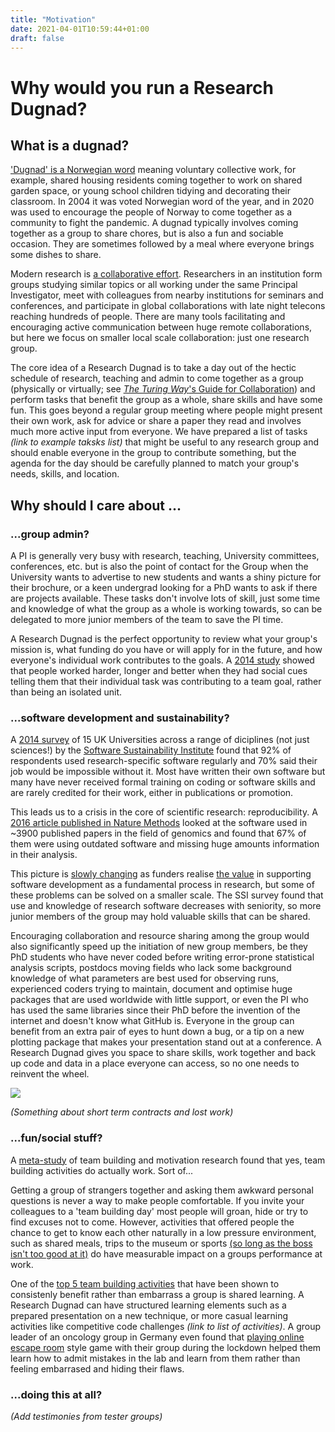 ```yaml
---
title: "Motivation"
date: 2021-04-01T10:59:44+01:00
draft: false
---
```


# Why would you run a Research Dugnad?

## What is a dugnad?

['Dugnad' is a Norwegian word](https://en.wikipedia.org/wiki/Communal_work#Norway) meaning voluntary collective work, for example, shared housing residents coming together to work on  shared garden space, or young school children tidying and decorating their classroom. In 2004 it was voted Norwegian word of the year, and in 2020 was used to encourage the people of Norway to come together as a community to fight the pandemic. A dugnad typically involves coming together as a group to share chores, but is also a fun and sociable occasion. They are sometimes followed by a meal where everyone brings some dishes to share. 

Modern research is [a collaborative effort](https://www.nature.com/news/2008/081008/full/455720a.html). Researchers in an institution form groups studying similar topics or all working under the same Principal Investigator, meet with colleagues from nearby institutions for seminars and conferences, and participate in global collaborations with late night telecons reaching hundreds of people. There are many tools facilitating and encouraging active communication between huge remote collaborations, but here we focus on smaller local scale collaboration: just one research group.

The core idea of a Research Dugnad is to take a day out of the hectic schedule of research, teaching and admin to come together as a group (physically or virtually; see [_The Turing Way_'s Guide for Collaboration](https://the-turing-way.netlify.app/collaboration/collaboration.html)) and perform tasks that benefit the group as a whole, share skills and have some fun. This goes beyond a regular group meeting where people might present their own work, ask for advice or share a paper they read and involves much more active input from everyone. We have prepared a list of tasks *(link to example taksks list)* that might be useful to any research group and should enable everyone in the group to contribute something, but the agenda for the day should be carefully planned to match your group's needs, skills, and location.

## Why should I care about ...

### ...group admin?

A PI is generally very busy with research, teaching, University committees, conferences, etc. but is also the point of contact for the Group when the University wants to advertise to new students and wants a shiny picture for their brochure, or a keen undergrad looking for a PhD wants to ask if there are projects available. These tasks don't involve lots of skill, just some time and knowledge of what the group as a whole is working towards, so can be delegated to more junior members of the team to save the PI time.

A Research Dugnad is the perfect opportunity to review what your group's mission is, what funding do you have or will apply for in the future, and how everyone's individual work contributes to the goals. A [2014 study](https://news.stanford.edu/news/2014/september/motivation-walton-carr-091514.html) showed that people worked harder, longer and better when they had social cues telling them that their individual task was contributing to a team goal, rather than being an isolated unit.

### ...software development and sustainability?

A [2014 survey](https://software.ac.uk/blog/2014-12-04-its-impossible-conduct-research-without-software-say-7-out-10-uk-researchers) of 15 UK Universities across a range of diciplines (not just sciences!) by the [Software Sustainability Institute](https://www.software.ac.uk/) found that 92% of respondents used research-specific software regularly and 70% said their job would be impossible without it. Most have written their own software but many have never received formal training on coding or software skills and are rarely credited for their work, either in publications or promotion.

This leads us to a crisis in the core of scientific research: reproducibility. A [2016 article published in Nature Methods](https://www.ncbi.nlm.nih.gov/pmc/articles/PMC7802636/) looked at the software used in ~3900 published papers in the field of genomics and found that 67% of them were using outdated software and missing huge amounts information in their analysis.

This picture is [slowly changing](https://www.software.ac.uk/blog/2018-04-11-secret-behind-growth-rse-groups-uk) as funders realise [the value](https://www.nature.com/articles/s43588-021-00048-5) in supporting software development as a fundamental process in research, but some of these problems can be solved on a smaller scale. The SSI survey found that use and knowledge of research software decreases with seniority, so more junior members of the group may hold valuable skills that can be shared. 

Encouraging collaboration and resource sharing among the group would also significantly speed up the initiation of new group members, be they PhD students who have never coded before writing error-prone statistical analysis scripts, postdocs moving fields who lack some background knowledge of what parameters are best used for observing runs, experienced coders trying to maintain, document and optimise huge packages that are used worldwide with little support, or even the PI who has used the same libraries since their PhD before the invention of the internet and doesn't know what GitHub is. Everyone in the group can benefit from an extra pair of eyes to hunt down a bug, or a tip on a new plotting package that makes your presentation stand out at a conference. A Research Dugnad gives you space to share skills, work together and back up code and data in a place everyone can access, so no one needs to reinvent the wheel. 

![](https://imgs.xkcd.com/comics/dependency.png)

*(Something about short term contracts and lost work)*



### ...fun/social stuff?

A [meta-study](https://journals.sagepub.com/doi/abs/10.1177/1046496408328821) of team building and motivation research found that yes, team building activities do actually work. Sort of...

Getting a group of strangers together and asking them awkward personal questions is never a way to make people comfortable. If you invite your colleagues to a 'team building day' most people will groan, hide or try to find excuses not to come. However, activities that offered people the chance to get to know each other naturally in a low pressure environment, such as shared meals, trips to the museum or sports [(so long as the boss isn't too good at it)](https://money.usnews.com/money/careers/articles/2012/08/23/the-5-best-bonding-outings-for-co-workers) do have measurable impact on a groups performance at work.

One of the [top 5 team building activities](https://money.usnews.com/money/careers/articles/2012/08/23/the-5-best-bonding-outings-for-co-workers) that have been shown to consistenly benefit rather than embarrass a group is shared learning. A Research Dugnad can have structured learning elements such as a prepared presentation on a new technique, or more casual learning activities like competitive code challenges *(link to list of activities)*. A group leader of an oncology group in Germany even found that [playing online escape room](https://www.sciencemag.org/careers/2021/03/become-better-leader-i-played-cooperative-games-my-research-group) style game with their group during the lockdown helped them learn how to admit mistakes in the lab and learn from them rather than feeling embarrased and hiding their flaws.


### ...doing this at all?

*(Add testimonies from tester groups)*
